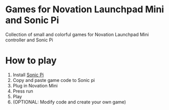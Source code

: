 # Games for Novation Launchpad Mini and Sonic Pi

Collection of small and colorful games for Novation Launchpad Mini controller and Sonic Pi

# How to play

1. Install [Sonic Pi](https://sonic-pi.net/)
2. Copy and paste game code to Sonic pi
3. Plug in Novation Mini
4. Press run
5. Play
6. (OPTIONAL: Modify code and create your own game)
